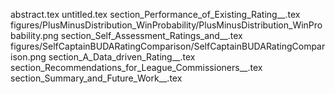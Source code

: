 abstract.tex
untitled.tex
section_Performance_of_Existing_Rating__.tex
figures/PlusMinusDistribution_WinProbability/PlusMinusDistribution_WinProbability.png
section_Self_Assessment_Ratings_and__.tex
figures/SelfCaptainBUDARatingComparison/SelfCaptainBUDARatingComparison.png
section_A_Data_driven_Rating__.tex
section_Recommendations_for_League_Commissioners__.tex
section_Summary_and_Future_Work__.tex
